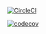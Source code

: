 [![CircleCI](https://circleci.com/gh/AntonChaynikov/TripTracker/tree/master.svg?style=shield)](https://circleci.com/gh/AntonChaynikov/TripTracker/tree/master)

[![codecov](https://codecov.io/gh/AntonChaynikov/TripTracker/branch/master/graph/badge.svg)](https://codecov.io/gh/AntonChaynikov/TripTracker)